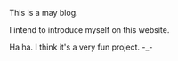 This is a may blog. 

I intend to introduce myself on this website.

Ha ha. I think it's a very fun project. -_-
